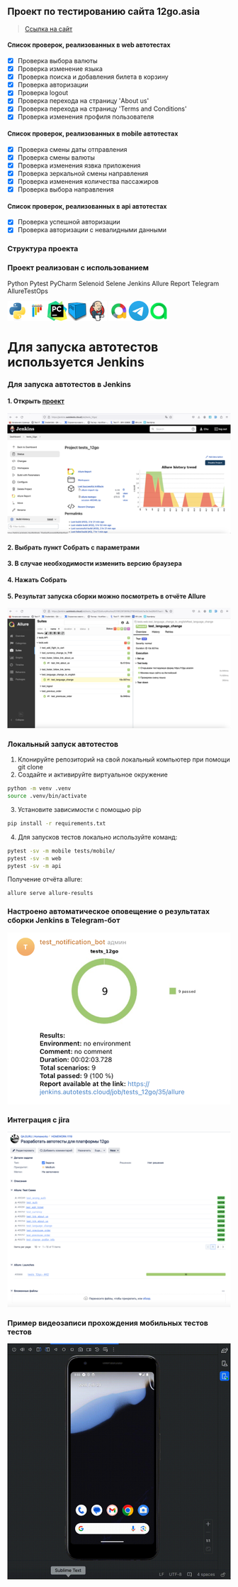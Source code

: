 ## Проект по тестированию сайта 12go.asia
> <a target="_blank" href="https://12go.asia">Ссылка на сайт</a>

#### Список проверок, реализованных в web автотестах
- [x] Проверка выбора валюты
- [x] Проверка изменение языка
- [x] Проверка поиска и добавления билета в корзину
- [x] Проверка авторизации
- [x] Проверка logout
- [x] Проверка перехода на страницу 'About us'
- [x] Проверка перехода на страницу 'Terms and Conditions'
- [x] Проверка изменения профиля пользователя

#### Список проверок, реализованных в mobile автотестах
- [x] Проверка смены даты отправления
- [x] Проверка смены валюты 
- [x] Проверка изменения язвка приложения
- [x] Проверка зеркальной смены направления
- [x] Проверка изменения количества пассажиров
- [x] Проверка выбора направления

#### Список проверок, реализованных в api автотестах
- [x] Проверка успешной авторизации
- [x] Проверка авторизации с невалидными данными 

### Структура проекта

### Проект реализован с использованием
Python Pytest PyCharm Selenoid Selene Jenkins Allure Report Telegram AllureTestOps 

<img src="/resources/python-original.svg" alt="Image 1" width="45" height="45"><img src="/resources/pytest-original.svg" alt="Image 2" width="45" height="45"><img src="/resources/PyCharm_Icon.svg" alt="Image 3" width="45" height="45"><img src="/resources/selenoid.png" alt="Image 4" width="45" height="45"><img src="/resources/jenkins-original.svg" alt="Image 5" width="45" height="45">
<img src="/resources/allure.png" alt="Image 6" width="45" height="45"><img src="/resources/telegram.svg" alt="Image 7" width="45" height="45"><img src="/resources/AllureTestOps.png" alt="Image 8" width="45" height="45">

# Для запуска автотестов используется Jenkins

### Для запуска автотестов в Jenkins
#### 1. Открыть <a target="_blank" href="https://jenkins.autotests.cloud/job/tests_12go/">проект</a>

![This is an image](/resources/screens/Jenkins_main.png)

#### 2. Выбрать пункт **Собрать с параметрами**
#### 3. В случае необходимости изменить версию браузера
#### 4. Нажать **Собрать**
#### 5. Результат запуска сборки можно посмотреть в отчёте Allure

![This is an image](/resources/screens/allure_report.png)

### Локальный запуск автотестов
1. Клонируйте репозиторий на свой локальный компьютер при помощи git clone
2. Создайте и активируйте виртуальное окружение
  ```bash
  python -m venv .venv
  source .venv/bin/activate
  ```
3. Установите зависимости с помощью pip
  ```bash
  pip install -r requirements.txt
  ```
4. Для запусков тестов локально используйте команд:
  ```bash
  pytest -sv -m mobile tests/mobile/
  pytest -sv -m web
  pytest -sv -m api
  ```

Получение отчёта allure:
```bash
allure serve allure-results
```

### Настроено автоматическое оповещение о результатах сборки Jenkins в Telegram-бот
![This is an image](/resources/screens/bot.png)

### Интеграция с jira
![This is an image](/resources/screens/jira.png)

### Пример видеозаписи прохождения мобильных тестов тестов
![This is an image](/resources/screens/mobile.gif)

